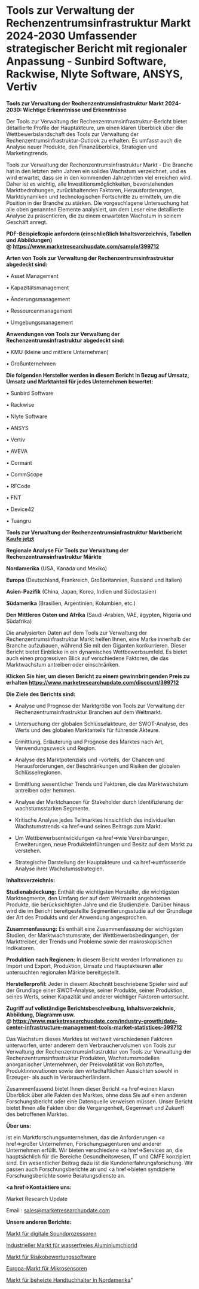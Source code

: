 # Tools zur Verwaltung der Rechenzentrumsinfrastruktur Markt 2024-2030 Umfassender strategischer Bericht mit regionaler Anpassung - Sunbird Software, Rackwise, Nlyte Software, ANSYS, Vertiv

<strong>Tools zur Verwaltung der Rechenzentrumsinfrastruktur Markt 2024-2030: Wichtige Erkenntnisse und Erkenntnisse</strong>

Der Tools zur Verwaltung der Rechenzentrumsinfrastruktur-Bericht bietet detaillierte Profile der Hauptakteure, um einen klaren Überblick über die Wettbewerbslandschaft des Tools zur Verwaltung der Rechenzentrumsinfrastruktur-Outlook zu erhalten. Es umfasst auch die Analyse neuer Produkte, den Finanzüberblick, Strategien und Marketingtrends.

Tools zur Verwaltung der Rechenzentrumsinfrastruktur Markt - Die Branche hat in den letzten zehn Jahren ein solides Wachstum verzeichnet, und es wird erwartet, dass sie in den kommenden Jahrzehnten viel erreichen wird. Daher ist es wichtig, alle Investitionsmöglichkeiten, bevorstehenden Marktbedrohungen, zurückhaltenden Faktoren, Herausforderungen, Marktdynamiken und technologischen Fortschritte zu ermitteln, um die Position in der Branche zu stärken. Die vorgeschlagene Untersuchung hat alle oben genannten Elemente analysiert, um dem Leser eine detaillierte Analyse zu präsentieren, die zu einem erwarteten Wachstum in seinem Geschäft anregt.

<strong><b>PDF-Beispielkopie anfordern (einschließlich Inhaltsverzeichnis, Tabellen und Abbildungen) @ </b></strong><strong><a href=https://www.marketresearchupdate.com/sample/399712><strong>https://www.marketresearchupdate.com/sample/399712</u></a></strong></strong>

<strong>Arten von Tools zur Verwaltung der Rechenzentrumsinfrastruktur abgedeckt sind:</strong>

• Asset Management

• Kapazitätsmanagement

• Änderungsmanagement

• Ressourcenmanagement

• Umgebungsmanagement

<strong>Anwendungen von Tools zur Verwaltung der Rechenzentrumsinfrastruktur abgedeckt sind:</strong>

• KMU (kleine und mittlere Unternehmen)

• Großunternehmen

<strong>Die folgenden Hersteller werden in diesem Bericht in Bezug auf Umsatz, Umsatz und Marktanteil für jedes Unternehmen bewertet:</strong>

• Sunbird Software

• Rackwise

• Nlyte Software

• ANSYS

• Vertiv

• AVEVA

• Cormant

• CommScope

• RFCode

• FNT

• Device42

• Tuangru

<strong>Tools zur Verwaltung der Rechenzentrumsinfrastruktur Marktbericht <a href=https://www.marketresearchupdate.com/buynow/399712>Kaufe jetzt</a></strong>

<strong>Regionale Analyse Für Tools zur Verwaltung der Rechenzentrumsinfrastruktur Märkte</strong>

<strong>Nordamerika</strong> (USA, Kanada und Mexiko)

<strong>Europa</strong> (Deutschland, Frankreich, Großbritannien, Russland und Italien)

<strong>Asien-Pazifik</strong> (China, Japan, Korea, Indien und Südostasien)

<strong>Südamerika</strong> (Brasilien, Argentinien, Kolumbien, etc.)

<strong>Den Mittleren</strong> <strong>Osten und Afrika</strong> (Saudi-Arabien, VAE, ägypten, Nigeria und Südafrika)

Die analysierten Daten auf dem Tools zur Verwaltung der Rechenzentrumsinfrastruktur Markt helfen Ihnen, eine Marke innerhalb der Branche aufzubauen, während Sie mit den Giganten konkurrieren. Dieser Bericht bietet Einblicke in ein dynamisches Wettbewerbsumfeld. Es bietet auch einen progressiven Blick auf verschiedene Faktoren, die das Marktwachstum antreiben oder einschränken.

<strong>Klicken Sie hier, um diesen Bericht zu einem gewinnbringenden Preis zu erhalten
</strong><strong><a href=https://www.marketresearchupdate.com/discount/399712>https://www.marketresearchupdate.com/discount/399712</b></u></strong></a>

<strong>Die Ziele des Berichts sind:</strong>

- Analyse und Prognose der Marktgröße von Tools zur Verwaltung der Rechenzentrumsinfrastruktur Branchen auf dem Weltmarkt.

- Untersuchung der globalen Schlüsselakteure, der SWOT-Analyse, des Werts und des globalen Marktanteils für führende Akteure.

- Ermittlung, Erläuterung und Prognose des Marktes nach Art, Verwendungszweck und Region.

- Analyse des Marktpotenzials und -vorteils, der Chancen und Herausforderungen, der Beschränkungen und Risiken der globalen Schlüsselregionen.

- Ermittlung wesentlicher Trends und Faktoren, die das Marktwachstum antreiben oder hemmen.

- Analyse der Marktchancen für Stakeholder durch Identifizierung der wachstumsstarken Segmente.

- Kritische Analyse jedes Teilmarktes hinsichtlich des individuellen Wachstumstrends <a href=>und</a> seines Beitrags zum Markt.

- Um Wettbewerbsentwicklungen <a href=>wie</a> Vereinbarungen, Erweiterungen, neue Produkteinführungen und Besitz auf dem Markt zu verstehen.

- Strategische Darstellung der Hauptakteure und <a href=>umfas</a>sende Analyse ihrer Wachstumsstrategien.

<strong>Inhaltsverzeichnis:</strong>

<strong>Studienabdeckung:</strong> Enthält die wichtigsten Hersteller, die wichtigsten Marktsegmente, den Umfang der auf dem Weltmarkt angebotenen Produkte, die berücksichtigten Jahre und die Studienziele. Darüber hinaus wird die im Bericht bereitgestellte Segmentierungsstudie auf der Grundlage der Art des Produkts und der Anwendung angesprochen.

<strong>Zusammenfassung:</strong> Es enthält eine Zusammenfassung der wichtigsten Studien, der Marktwachstumsrate, der Wettbewerbsbedingungen, der Markttreiber, der Trends und Probleme sowie der makroskopischen Indikatoren.

<strong>Produktion nach Regionen:</strong> In diesem Bericht werden Informationen zu Import und Export, Produktion, Umsatz und Hauptakteuren aller untersuchten regionalen Märkte bereitgestellt.

<strong>Herstellerprofil:</strong> Jeder in diesem Abschnitt beschriebene Spieler wird auf der Grundlage einer SWOT-Analyse, seiner Produkte, seiner Produktion, seines Werts, seiner Kapazität und anderer wichtiger Faktoren untersucht.

<strong><b>Zugriff auf vollständige Berichtsbeschreibung, Inhaltsverzeichnis, Abbildung, Diagramm usw. @ </b></strong><strong><a href=https://www.marketresearchupdate.com/industry-growth/data-center-infrastructure-management-tools-market-statistices-399712>https://www.marketresearchupdate.com/industry-growth/data-center-infrastructure-management-tools-market-statistices-399712</a></strong>

Das Wachstum dieses Marktes ist weltweit verschiedenen Faktoren unterworfen, unter anderem dem Verbrauchervolumen von Tools zur Verwaltung der Rechenzentrumsinfrastruktur von Tools zur Verwaltung der Rechenzentrumsinfrastruktur Produkten, Wachstumsmodellen anorganischer Unternehmen, der Preisvolatilität von Rohstoffen, Produktinnovationen sowie den wirtschaftlichen Aussichten sowohl in Erzeuger- als auch in Verbraucherländern.

Zusammenfassend bietet Ihnen dieser Bericht <a href=>einen</a> klaren Überblick über alle Fakten des Marktes, ohne dass Sie auf einen anderen Forschungsbericht oder eine Datenquelle verweisen müssen. Unser Bericht bietet Ihnen alle Fakten über die Vergangenheit, Gegenwart und Zukunft des betroffenen Marktes.

<strong>Über uns:</strong>

 ist ein Marktforschungsunternehmen, das die Anforderungen <a href=>großer</a> Unternehmen, Forschungsagenturen und anderer Unternehmen erfüllt. Wir bieten verschiedene <a href=>Services</a> an, die hauptsächlich für die Bereiche Gesundheitswesen, IT und CMFE konzipiert sind. Ein wesentlicher Beitrag dazu ist die Kundenerfahrungsforschung. Wir passen auch Forschungsberichte an und <a href=>bieten</a> syndizierte Forschungsberichte sowie Beratungsdienste an.

<strong><a href=>Kontaktiere uns:</a></strong>

Market Research Update

Email : sales@marketresearchupdate.com

<strong>Unsere anderen Berichte:</strong>

<a href=https://www.linkedin.com/pulse/digital-sound-processors-market-latest-report-outstanding>Markt für digitale Soundprozessoren</a>

<a href=https://www.linkedin.com/pulse/industrial-anhydrous-aluminum-chloride-market-future-scope>Industrieller Markt für wasserfreies Aluminiumchlorid</a>

<a href=https://www.linkedin.com/pulse/risk-assessment-software-market-size-share-outlook-growth>Markt für Risikobewertungssoftware</a>

<a href=https://www.linkedin.com/pulse/europe-microsensors-market-advancing-growth>Europa-Markt für Mikrosensoren</a>

<a href=https://www.linkedin.com/pulse/north-america-heated-towel-rails-market-2030-see-huge>Markt für beheizte Handtuchhalter in Nordamerika</a>"
